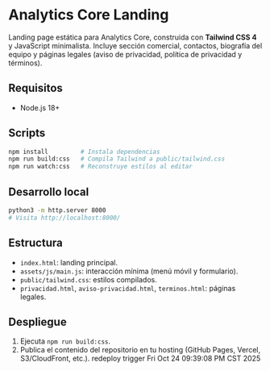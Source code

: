 # Analytics Core Landing

Landing page estática para Analytics Core, construida con **Tailwind CSS 4** y JavaScript minimalista. Incluye sección comercial, contactos, biografía del equipo y páginas legales (aviso de privacidad, política de privacidad y términos).

## Requisitos

- Node.js 18+

## Scripts

```bash
npm install         # Instala dependencias
npm run build:css   # Compila Tailwind a public/tailwind.css
npm run watch:css   # Reconstruye estilos al editar
```

## Desarrollo local

```bash
python3 -m http.server 8000
# Visita http://localhost:8000/
```

## Estructura

- `index.html`: landing principal.
- `assets/js/main.js`: interacción mínima (menú móvil y formulario).
- `public/tailwind.css`: estilos compilados.
- `privacidad.html`, `aviso-privacidad.html`, `terminos.html`: páginas legales.

## Despliegue

1. Ejecuta `npm run build:css`.
2. Publica el contenido del repositorio en tu hosting (GitHub Pages, Vercel, S3/CloudFront, etc.).
redeploy trigger Fri Oct 24 09:39:08 PM CST 2025
